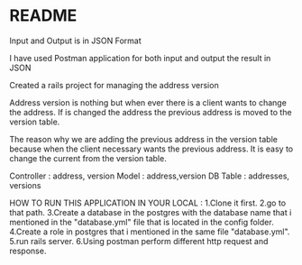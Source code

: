 # README

Input and Output is in JSON Format

I have used Postman application for both input and output the result in JSON

Created a rails project for managing the address version

Address version is nothing but when ever there is a client wants to change the address. If is changed the address the previous address is moved to the version table.

The reason why we are adding the previous address in the version table because when the client necessary wants the previous address. It is easy to change the current from the version table.

Controller : address, version
Model : address,version
DB Table : addresses, versions


HOW TO RUN THIS APPLICATION IN YOUR LOCAL :
1.Clone it first.
2.go to that path.
3.Create a database in the postgres with the database name that i mentioned in the "database.yml" file that is located in the config folder.
4.Create a role in postgres that i mentioned in the same file "database.yml".
5.run rails server.
6.Using postman perform different http request and response.


